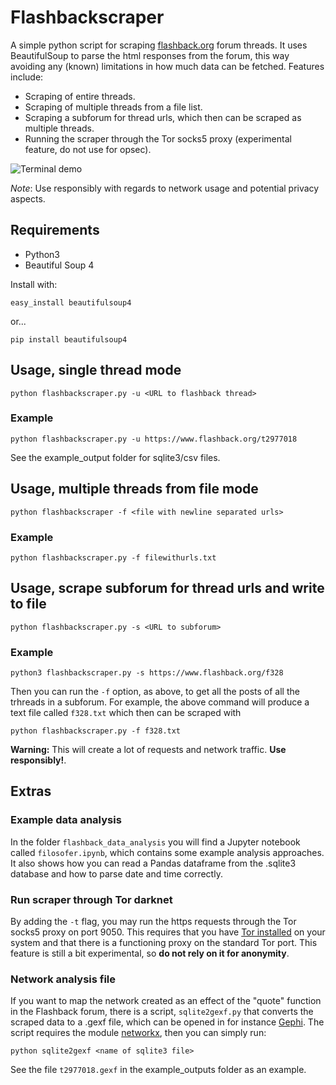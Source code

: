 # Flashbackscraper
A simple python script for scraping [flashback.org](https://flashback.org) forum threads. It uses BeautifulSoup to parse the html responses from the forum, this way avoiding any (known) limitations in how much data can be fetched. Features include:

* Scraping of entire threads.
* Scraping of multiple threads from a file list.
* Scraping a subforum for thread urls, which then can be scraped as multiple threads.
* Running the scraper through the Tor socks5 proxy (experimental feature, do not use for opsec).

![Terminal demo](https://digitalametoder.science/files/render1544006868267.gif)

*Note*: Use responsibly with regards to network usage and potential privacy aspects.


## Requirements

* Python3
* Beautiful Soup 4

Install with:

    easy_install beautifulsoup4

or...

    pip install beautifulsoup4

## Usage, single thread mode

    python flashbackscraper.py -u <URL to flashback thread>


### Example

    python flashbackscraper.py -u https://www.flashback.org/t2977018

See the example_output folder for  sqlite3/csv files.

## Usage, multiple threads from file mode

    python flashbackscraper -f <file with newline separated urls>


### Example

    python flashbackscraper.py -f filewithurls.txt

## Usage, scrape subforum for thread urls and write to file

    python flashbackscraper.py -s <URL to subforum>


### Example

    python3 flashbackscraper.py -s https://www.flashback.org/f328

Then you can run the ``-f`` option, as above, to get all the posts of all the trhreads in a subforum. For example, the above command will produce a text file called ``f328.txt`` which then can be scraped with

    python flashbackscraper.py -f f328.txt

**Warning:** This will create a lot of requests and network traffic. **Use responsibly!**.



## Extras

### Example data analysis

In the folder ``flashback_data_analysis`` you will find a Jupyter notebook called ``filosofer.ipynb``, which contains some example analysis approaches. It also shows how you can read a Pandas dataframe from the .sqlite3 database and how to parse date and time correctly.


### Run scraper through Tor darknet

By adding the ``-t`` flag, you may run the https requests through the Tor socks5 proxy on port 9050. This requires that you have [Tor installed](https://torproject.org) on your system and that there is a functioning proxy on the standard Tor port. This feature is still a bit experimental, so **do not rely on it for anonymity**.



### Network analysis file

If you want to map the network created as an effect of the "quote" function in the Flashback forum, there is a script, ``sqlite2gexf.py`` that converts the scraped data to a .gexf file, which can be opened in for instance [Gephi](https://gephi.org). The script requires the module [networkx](https://networkx.github.io/), then you can simply run:

    python sqlite2gexf <name of sqlite3 file>

See the file ``t2977018.gexf`` in the example_outputs folder as an example.
